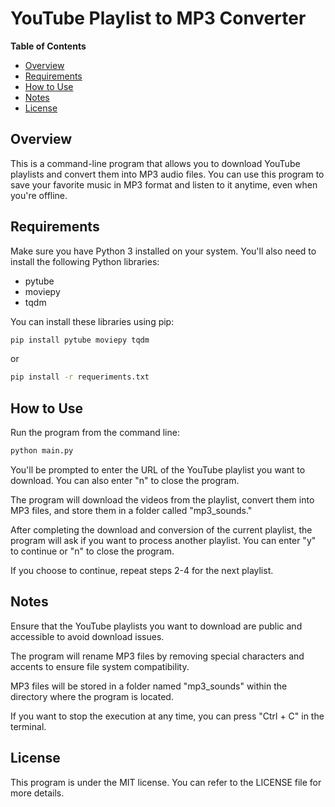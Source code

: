 # YouTube Playlist to MP3 Converter

**Table of Contents**
- [Overview](#overview)
- [Requirements](#requirements)
- [How to Use](#how-to-use)
- [Notes](#notes)
- [License](#license)

## Overview

This is a command-line program that allows you to download YouTube playlists and convert them into MP3 audio files. You can use this program to save your favorite music in MP3 format and listen to it anytime, even when you're offline.

## Requirements

Make sure you have Python 3 installed on your system. You'll also need to install the following Python libraries:

- pytube
- moviepy
- tqdm

You can install these libraries using pip:

```bash
pip install pytube moviepy tqdm
```
or
```bash
pip install -r requeriments.txt
```

## How to Use
Run the program from the command line:
```bash
python main.py
```
You'll be prompted to enter the URL of the YouTube playlist you want to download. You can also enter "n" to close the program.

The program will download the videos from the playlist, convert them into MP3 files, and store them in a folder called "mp3_sounds."

After completing the download and conversion of the current playlist, the program will ask if you want to process another playlist. You can enter "y" to continue or "n" to close the program.

If you choose to continue, repeat steps 2-4 for the next playlist.

## Notes
Ensure that the YouTube playlists you want to download are public and accessible to avoid download issues.

The program will rename MP3 files by removing special characters and accents to ensure file system compatibility.

MP3 files will be stored in a folder named "mp3_sounds" within the directory where the program is located.

If you want to stop the execution at any time, you can press "Ctrl + C" in the terminal.

## License
This program is under the MIT license. You can refer to the LICENSE file for more details.
